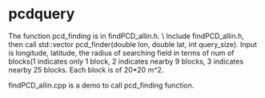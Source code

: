 # pcdquery

The function pcd_finding is in findPCD_allin.h. \\
Include findPCD_allin.h, then call std::vector<double> pcd_finder(double lon, double lat, int query_size). 
Input is longitude, latitude, the radius of searching field in terms of num of blocks(1 indicates only 1 block, 2 indicates nearby 9 blocks, 3 indicates nearby 25 blocks. Each block is of 20*20 m^2. 

findPCD_allin.cpp is a demo to call pcd_finding function. 
